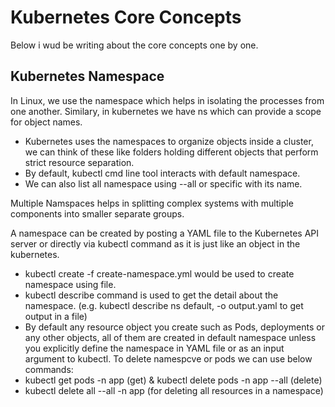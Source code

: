 # Kubernetes Core Concepts
Below i wud be writing about the core concepts one by one.

## Kubernetes Namespace
In Linux, we use the namespace which helps in isolating the processes from one another. Similary, in kubernetes we have ns which can provide a scope for object names.
* Kubernetes uses the namespaces to organize objects inside a cluster, we can think of these like folders holding different objects that perform strict resource separation. 
* By default, kubectl cmd line tool interacts with default namespace.
* We can also list all namespace using --all or specific with its name.

Multiple Namspaces helps in splitting complex systems with multiple components into smaller separate groups.

A namespace can be created by posting a YAML file to the Kubernetes API server or directly via kubectl command as it is just like an object in the kubernetes.
* kubectl create -f create-namespace.yml would be used to create namespace using file. 
* kubectl describe command is used to get the detail about the namespace. (e.g. kubectl describe ns default, -o output.yaml to get output in a file)
* By default any resource object you create such as Pods, deployments or any other objects, all of them are created in default namespace unless you explicitly define the namespace in YAML file or as an input argument to kubectl. 
To delete namespcve or pods we can use below commands:
* kubectl get pods -n app (get) &  kubectl delete pods -n app --all (delete)
* kubectl delete all --all -n app (for deleting all resources in a namespace)

